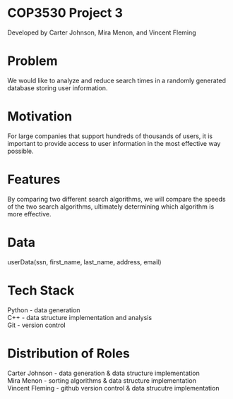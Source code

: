 # COP3530 Project 3
Developed by Carter Johnson, Mira Menon, and Vincent Fleming

# Problem
We would like to analyze and reduce search times in a randomly generated database storing user information.

# Motivation
For large companies that support hundreds of thousands of users, it is important to provide access to user information in the most effective way possible.

# Features
By comparing two different search algorithms, we will compare the speeds of the two search algorithms, ultimately determining which algorithm is more effective.

# Data
userData(ssn, first_name, last_name, address, email)

# Tech Stack
Python - data generation <br />
C++ - data structure implementation and analysis <br />
Git - version control 

# Distribution of Roles
Carter Johnson - data generation & data structure implementation <br />
Mira Menon - sorting algorithms & data structure implementation <br />
Vincent Fleming - github version control & data strucutre implementation
